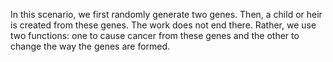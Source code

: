 In this scenario, we first randomly generate two genes.
Then, a child or heir is created from these genes.
The work does not end there.
Rather, we use two functions:
one to cause cancer from these genes and
the other to change the way the genes are formed.
